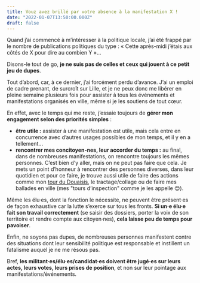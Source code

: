 ```yaml
---
title: Vouz avez brillé par votre absence à la manifestation X !
date: "2022-01-07T13:50:00.000Z"
draft: false
---
```


Quand j’ai commencé à m’intéresser à la politique locale, j’ai été frappé par le nombre de publications politiques du type : « Cette après-midi j’étais aux côtés de X pour dire au combien Y »...

Disons-le tout de go, **je ne suis pas de celles et ceux qui jouent à ce petit jeu de dupes**.

Tout d’abord, car, à ce dernier, j’ai forcément perdu d’avance. J’ai un emploi de cadre prenant, de surcroît sur Lille, et je ne peux donc me libérer en pleine semaine plusieurs fois pour assister à tous les événements et manifestations organisés en ville, même si je les soutiens de tout cœur.

En effet, avec le temps qui me reste, j’essaie toujours de **gérer mon engagement selon des priorités simples** :
- **être utile :** assister à une manifestation est utile, mais cela entre en concurrence avec d’autres usages possibles de mon temps, et il y en a tellement...
- **rencontrer mes concitoyen-nes, leur accorder du temps :** au final, dans de nombreuses manifestations, on rencontre toujours les mêmes personnes. C’est bien d’y aller, mais on ne peut pas faire que cela. Je mets un point d’honneur à rencontrer des personnes diverses, dans leur quotidien et pour ce faire, je trouve aussi utile de faire des actions comme mon [tour du Douaisis](/blog/top-depart-du-tour), le tractage/collage ou de faire mes ballades en ville (mes "tours d’inspection" comme je les appelle 😊).

Même les élu·es, dont la fonction le nécessite, ne peuvent être présent·es de façon exhaustive car la lutte s’exerce sur tous les fronts. **Si un·e élu·e fait son travail correctement** (se saisir des dossiers, porter la voix de son territoire et rendre compte aux citoyen·nes), **cela laisse peu de temps pour pavoiser**.

Enfin, ne soyons pas dupes, de nombreuses personnes manifestent contre des situations dont leur sensibilité politique est responsable et instillent un fatalisme auquel je ne me résous pas.

Bref, **les militant·es/élu·es/candidat·es doivent être jugé·es sur leurs actes, leurs votes, leurs prises de position**, et non sur leur pointage aux manifestations/événements.
